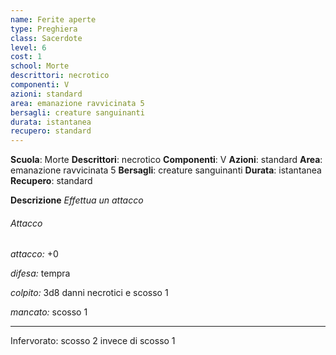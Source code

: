 ```yaml
---
name: Ferite aperte
type: Preghiera
class: Sacerdote
level: 6
cost: 1
school: Morte
descrittori: necrotico
componenti: V
azioni: standard
area: emanazione ravvicinata 5
bersagli: creature sanguinanti
durata: istantanea
recupero: standard
---
```

**Scuola**: Morte
**Descrittori**: necrotico
**Componenti**: V
**Azioni**: standard
**Area**: emanazione ravvicinata 5
**Bersagli**: creature sanguinanti
**Durata**: istantanea
**Recupero**: standard

**Descrizione**
*Effettua un attacco*

###### Attacco

*attacco:* +0

*difesa:* tempra

*colpito:* 3d8 danni necrotici e scosso 1

*mancato:* scosso 1

---

Infervorato: scosso 2 invece di scosso 1